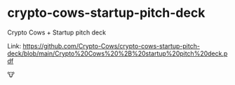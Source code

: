 # crypto-cows-startup-pitch-deck
Crypto Cows + Startup pitch deck

Link: https://github.com/Crypto-Cows/crypto-cows-startup-pitch-deck/blob/main/Crypto%20Cows%20%2B%20startup%20pitch%20deck.pdf

🐮
